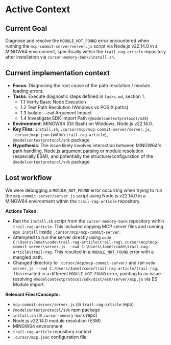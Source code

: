 # Active Context

## Current Goal
Diagnose and resolve the `MODULE_NOT_FOUND` error encountered when running the `mcp-commit-server/server.js` script via Node.js v22.14.0 in a MINGW64 environment, specifically within the `trail-rag-article` repository after installation via `cursor-memory-bank/install.sh`.

## Current implementation context
- **Focus**: Diagnosing the root cause of the path resolution / module loading errors.
- **Tasks**: Execute diagnostic steps defined in `tasks.md`, section 1.
  - 1.1 Verify Basic Node Execution
  - 1.2 Test Path Resolution (Windows vs POSIX paths)
  - 1.3 Isolate `--cwd` Argument Impact
  - 1.4 Investigate SDK Import Path (`@modelcontextprotocol/sdk`)
- **Environment**: MINGW64 (Git Bash) on Windows, Node.js v22.14.0.
- **Key Files**: `install.sh`, `.cursor/mcp/mcp-commit-server/server.js`, `.cursor/mcp.json` (within `trail-rag-article`), `@modelcontextprotocol/sdk` package.
- **Hypothesis**: The issue likely involves interaction between MINGW64's path handling, Node.js argument parsing or module resolution (especially ESM), and potentially the structure/configuration of the `@modelcontextprotocol/sdk` package.

## Lost workflow

We were debugging a `MODULE_NOT_FOUND` error occurring when trying to run the `mcp-commit-server/server.js` script using Node.js v22.14.0 in a MINGW64 environment within the `trail-rag-article` repository.

**Actions Taken:**
- Ran the `install.sh` script from the `cursor-memory-bank` repository within `trail-rag-article`. This included copying MCP server files and running `npm install` inside `.cursor/mcp/mcp-commit-server`.
- Attempted to run the server directly using `node C:\Users\Jamet\code\trail-rag-article\trail-rag\.cursor\mcp\mcp-commit-server\server.js --cwd C:\Users\Jamet\code\trail-rag-article\trail-rag`. This resulted in a `MODULE_NOT_FOUND` error with a mangled path.
- Changed directory to `.cursor/mcp/mcp-commit-server/` and ran `node server.js --cwd C:/Users/Jamet/code/trail-rag-article/trail-rag`. This resulted in a different `MODULE_NOT_FOUND` error, pointing to an issue resolving `@modelcontextprotocol/sdk/dist/esm/server/mcp.js` via ES Module import.

**Relevant Files/Concepts:**
- `mcp-commit-server/server.js` (in `trail-rag-article` repo)
- `@modelcontextprotocol/sdk` npm package
- `install.sh` (in `cursor-memory-bank` repo)
- Node.js v22.14.0 module resolution (ESM)
- MINGW64 environment
- `trail-rag-article` repository context
- `.cursor/mcp.json` configuration file